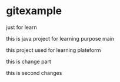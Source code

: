 # gitexample
just for learn

this is java project for learning purpose main 

this project used for learning plateform 

this is change part 

this is second changes
